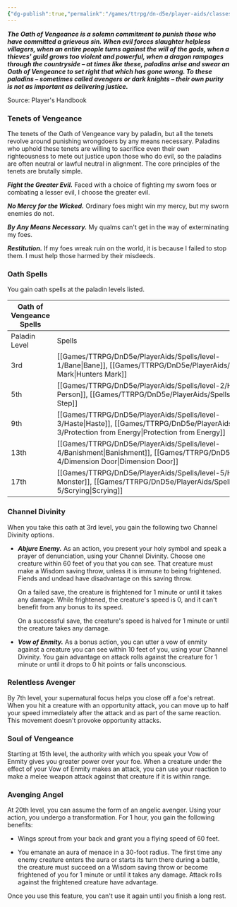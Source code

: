 ```yaml
---
{"dg-publish":true,"permalink":"/games/ttrpg/dn-d5e/player-aids/classes/class-specialisations/paladin-oath-of-vengeance/","tags":["Sub-Class","TTRPG/DND/5e"],"noteIcon":""}
---
```



**_The Oath of Vengeance is a solemn commitment to punish those who have committed a grievous sin. When evil forces slaughter helpless villagers, when an entire people turns against the will of the gods, when a thieves' guild grows too violent and powerful, when a dragon rampages through the countryside – at times like these, paladins arise and swear an Oath of Vengeance to set right that which has gone wrong. To these paladins – sometimes called avengers or dark knights – their own purity is not as important as delivering justice._**

Source: Player's Handbook

### Tenets of Vengeance

The tenets of the Oath of Vengeance vary by paladin, but all the tenets revolve around punishing wrongdoers by any means necessary. Paladins who uphold these tenets are willing to sacrifice even their own righteousness to mete out justice upon those who do evil, so the paladins are often neutral or lawful neutral in alignment. The core principles of the tenets are brutally simple.

**_Fight the Greater Evil._** Faced with a choice of fighting my sworn foes or combating a lesser evil, I choose the greater evil.

**_No Mercy for the Wicked._** Ordinary foes might win my mercy, but my sworn enemies do not.

**_By Any Means Necessary._** My qualms can't get in the way of exterminating my foes.

**_Restitution._** If my foes wreak ruin on the world, it is because I failed to stop them. I must help those harmed by their misdeeds.

### Oath Spells

You gain oath spells at the paladin levels listed.

|Oath of Vengeance Spells|   |
|---|---|
|Paladin Level|Spells|
|3rd|[[Games/TTRPG/DnD5e/PlayerAids/Spells/level-1/Bane\|Bane]], [[Games/TTRPG/DnD5e/PlayerAids/Spells/level-1/Hunters Mark\|Hunters Mark]]|
|5th|[[Games/TTRPG/DnD5e/PlayerAids/Spells/level-2/Hold Person\|Hold Person]], [[Games/TTRPG/DnD5e/PlayerAids/Spells/level-2/Misty Step\|Misty Step]]|
|9th|[[Games/TTRPG/DnD5e/PlayerAids/Spells/level-3/Haste\|Haste]], [[Games/TTRPG/DnD5e/PlayerAids/Spells/level-3/Protection from Energy\|Protection from Energy]]|
|13th|[[Games/TTRPG/DnD5e/PlayerAids/Spells/level-4/Banishment\|Banishment]], [[Games/TTRPG/DnD5e/PlayerAids/Spells/level-4/Dimension Door\|Dimension Door]]|
|17th|[[Games/TTRPG/DnD5e/PlayerAids/Spells/level-5/Hold Monster\|Hold Monster]], [[Games/TTRPG/DnD5e/PlayerAids/Spells/level-5/Scrying\|Scrying]]|

### Channel Divinity

When you take this oath at 3rd level, you gain the following two Channel Divinity options.

- **_Abjure Enemy._** As an action, you present your holy symbol and speak a prayer of denunciation, using your Channel Divinity. Choose one creature within 60 feet of you that you can see. That creature must make a Wisdom saving throw, unless it is immune to being frightened. Fiends and undead have disadvantage on this saving throw.  
      
    On a failed save, the creature is frightened for 1 minute or until it takes any damage. While frightened, the creature's speed is 0, and it can't benefit from any bonus to its speed.  
      
    On a successful save, the creature's speed is halved for 1 minute or until the creature takes any damage.

- **_Vow of Enmity._** As a bonus action, you can utter a vow of enmity against a creature you can see within 10 feet of you, using your Channel Divinity. You gain advantage on attack rolls against the creature for 1 minute or until it drops to 0 hit points or falls unconscious.

### Relentless Avenger

By 7th level, your supernatural focus helps you close off a foe's retreat. When you hit a creature with an opportunity attack, you can move up to half your speed immediately after the attack and as part of the same reaction. This movement doesn't provoke opportunity attacks.

### Soul of Vengeance

Starting at 15th level, the authority with which you speak your Vow of Enmity gives you greater power over your foe. When a creature under the effect of your Vow of Enmity makes an attack, you can use your reaction to make a melee weapon attack against that creature if it is within range.

### Avenging Angel

At 20th level, you can assume the form of an angelic avenger. Using your action, you undergo a transformation. For 1 hour, you gain the following benefits:

- Wings sprout from your back and grant you a flying speed of 60 feet.

- You emanate an aura of menace in a 30-foot radius. The first time any enemy creature enters the aura or starts its turn there during a battle, the creature must succeed on a Wisdom saving throw or become frightened of you for 1 minute or until it takes any damage. Attack rolls against the frightened creature have advantage.

Once you use this feature, you can't use it again until you finish a long rest.

